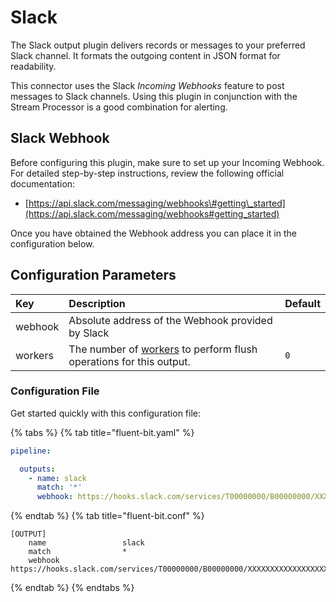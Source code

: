 # Slack

The Slack output plugin delivers records or messages to your preferred Slack channel. It formats the outgoing content in JSON format for readability.

This connector uses the Slack _Incoming Webhooks_ feature to post messages to Slack channels. Using this plugin in conjunction with the Stream Processor is a good combination for alerting.

## Slack Webhook

Before configuring this plugin, make sure to set up your Incoming Webhook. For detailed step-by-step instructions, review the following official documentation:

* [https://api.slack.com/messaging/webhooks\#getting\_started](https://api.slack.com/messaging/webhooks#getting_started)

Once you have obtained the Webhook address you can place it in the configuration below.

## Configuration Parameters

| Key     | Description                                                                                                          | Default |
|:--------|:---------------------------------------------------------------------------------------------------------------------|:--------|
| webhook | Absolute address of the Webhook provided by Slack                                                                    |         |
| workers | The number of [workers](../../administration/multithreading.md#outputs) to perform flush operations for this output. | `0`     |

### Configuration File

Get started quickly with this configuration file:

{% tabs %}
{% tab title="fluent-bit.yaml" %}

```yaml
pipeline:

  outputs:
    - name: slack
      match: '*'
      webhook: https://hooks.slack.com/services/T00000000/B00000000/XXXXXXXXXXXXXXXXXXXXXXXX
```

{% endtab %}
{% tab title="fluent-bit.conf" %}

```text
[OUTPUT]
    name                 slack
    match                *
    webhook              https://hooks.slack.com/services/T00000000/B00000000/XXXXXXXXXXXXXXXXXXXXXXXX
```

{% endtab %}
{% endtabs %}
